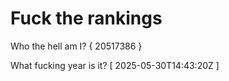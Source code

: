 # Fuck the rankings

Who the hell am I?
{ 20517386 }

What fucking year is it?
[ 2025-05-30T14:43:20Z ]
